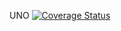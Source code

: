 UNO
[![Coverage Status](https://coveralls.io/repos/github/woot38/UNO/badge.svg?branch=master)](https://coveralls.io/github/woot38/UNO?branch=master)
